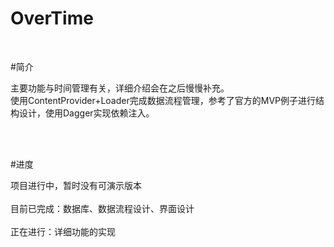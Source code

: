 # OverTime
</br>

#简介

主要功能与时间管理有关，详细介绍会在之后慢慢补充。
</br>
使用ContentProvider+Loader完成数据流程管理，参考了官方的MVP例子进行结构设计，使用Dagger实现依赖注入。

</br>
</br>

#进度

项目进行中，暂时没有可演示版本</br>
</br>
目前已完成：数据库、数据流程设计、界面设计</br>
</br>
正在进行：详细功能的实现</br>
